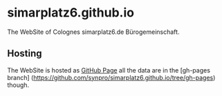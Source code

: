 # simarplatz6.github.io

The WebSite of Colognes simarplatz6.de Bürogemeinschaft.

## Hosting
The WebSite is hosted as [GitHub Page](http://pages.github.com) all the data are
in the [gh-pages branch]
(https://github.com/synpro/simarplatz6.github.io/tree/gh-pages) though.


